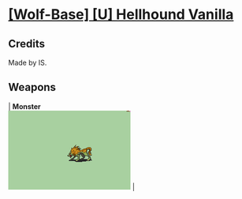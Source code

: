 # [\[Wolf-Base\] \[U\] Hellhound Vanilla](./)
## Credits

Made by IS.

## Weapons

| <b>Monster</b><br/><img alt="Monster animation" src="./8.%20Monster/Monster.gif"/> |
